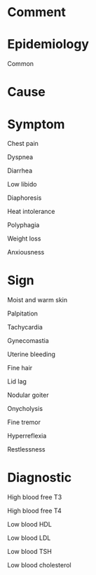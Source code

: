 # Comment

# Epidemiology

Common

# Cause

# Symptom

Chest pain

Dyspnea

Diarrhea

Low libido

Diaphoresis

Heat intolerance

Polyphagia

Weight loss

Anxiousness

# Sign

Moist and warm skin

Palpitation

Tachycardia

Gynecomastia

Uterine bleeding

Fine hair

Lid lag

Nodular goiter

Onycholysis

Fine tremor

Hyperreflexia

Restlessness

# Diagnostic

High blood free T3

High blood free T4

Low blood HDL

Low blood LDL

Low blood TSH

Low blood cholesterol
